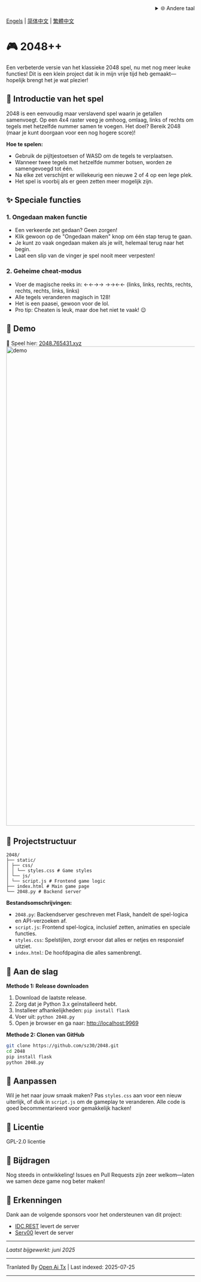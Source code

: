 <div align="right">
  <details>
    <summary >🌐 Andere taal</summary>
    <div>
      <div align="center">
        <a href="https://openaitx.github.io/view.html?user=sz30&project=2048-magic&lang=ja">日本語</a>
        | <a href="https://openaitx.github.io/view.html?user=sz30&project=2048-magic&lang=ko">한국어</a>
        | <a href="https://openaitx.github.io/view.html?user=sz30&project=2048-magic&lang=hi">हिन्दी</a>
        | <a href="https://openaitx.github.io/view.html?user=sz30&project=2048-magic&lang=th">ไทย</a>
        | <a href="https://openaitx.github.io/view.html?user=sz30&project=2048-magic&lang=fr">Français</a>
        | <a href="https://openaitx.github.io/view.html?user=sz30&project=2048-magic&lang=de">Deutsch</a>
        | <a href="https://openaitx.github.io/view.html?user=sz30&project=2048-magic&lang=es">Español</a>
        | <a href="https://openaitx.github.io/view.html?user=sz30&project=2048-magic&lang=it">Itapano</a>
        | <a href="https://openaitx.github.io/view.html?user=sz30&project=2048-magic&lang=ru">Русский</a>
        | <a href="https://openaitx.github.io/view.html?user=sz30&project=2048-magic&lang=pt">Português</a>
        | <a href="https://openaitx.github.io/view.html?user=sz30&project=2048-magic&lang=nl">Nederlands</a>
        | <a href="https://openaitx.github.io/view.html?user=sz30&project=2048-magic&lang=pl">Polski</a>
        | <a href="https://openaitx.github.io/view.html?user=sz30&project=2048-magic&lang=ar">العربية</a>
        | <a href="https://openaitx.github.io/view.html?user=sz30&project=2048-magic&lang=fa">فارسی</a>
        | <a href="https://openaitx.github.io/view.html?user=sz30&project=2048-magic&lang=tr">Türkçe</a>
        | <a href="https://openaitx.github.io/view.html?user=sz30&project=2048-magic&lang=vi">Tiếng Việt</a>
        | <a href="https://openaitx.github.io/view.html?user=sz30&project=2048-magic&lang=id">Bahasa Indonesia</a>
      </div>
    </div>
  </details>
</div>


[Engels](https://raw.githubusercontent.com/sz30/2048--/main/README.md) | [简体中文](https://raw.githubusercontent.com/sz30/2048--/main/README.zh-CN.md) | [繁體中文](https://raw.githubusercontent.com/sz30/2048--/main/README.zh-TW.md)

# 🎮 2048++

Een verbeterde versie van het klassieke 2048 spel, nu met nog meer leuke functies! Dit is een klein project dat ik in mijn vrije tijd heb gemaakt—hopelijk brengt het je wat plezier!

## 🎯 Introductie van het spel

2048 is een eenvoudig maar verslavend spel waarin je getallen samenvoegt. Op een 4x4 raster veeg je omhoog, omlaag, links of rechts om tegels met hetzelfde nummer samen te voegen. Het doel? Bereik 2048 (maar je kunt doorgaan voor een nog hogere score)!

**Hoe te spelen:**
- Gebruik de pijltjestoetsen of WASD om de tegels te verplaatsen.
- Wanneer twee tegels met hetzelfde nummer botsen, worden ze samengevoegd tot één.
- Na elke zet verschijnt er willekeurig een nieuwe 2 of 4 op een lege plek.
- Het spel is voorbij als er geen zetten meer mogelijk zijn.

## ✨ Speciale functies

### 1. Ongedaan maken functie
- Een verkeerde zet gedaan? Geen zorgen!
- Klik gewoon op de "Ongedaan maken" knop om één stap terug te gaan.
- Je kunt zo vaak ongedaan maken als je wilt, helemaal terug naar het begin.
- Laat een slip van de vinger je spel nooit meer verpesten!

### 2. Geheime cheat-modus
- Voer de magische reeks in: ←←→→ →→←← (links, links, rechts, rechts,  rechts, rechts, links, links)
- Alle tegels veranderen magisch in 128!
- Het is een paasei, gewoon voor de lol.
- Pro tip: Cheaten is leuk, maar doe het niet te vaak! 😉

## 🎯 Demo

🎯 Speel hier: [2048.765431.xyz](https://2048.765431.xyz/)
<img width="1279" alt="demo" src="https://github.com/user-attachments/assets/0df2c956-b6d9-4371-a916-f6ac3ae642be" />



## 📁 Projectstructuur
```
2048/
├── static/
│ ├── css/
│ │ └── styles.css # Game styles
│ └── js/
│ └── script.js # Frontend game logic
├── index.html # Main game page
└── 2048.py # Backend server
```
**Bestandsomschrijvingen:**
- `2048.py`: Backendserver geschreven met Flask, handelt de spel-logica en API-verzoeken af.
- `script.js`: Frontend spel-logica, inclusief zetten, animaties en speciale functies.
- `styles.css`: Spelstijlen, zorgt ervoor dat alles er netjes en responsief uitziet.
- `index.html`: De hoofdpagina die alles samenbrengt.

## 🚀 Aan de slag

**Methode 1: Release downloaden**
1. Download de laatste release.
2. Zorg dat je Python 3.x geïnstalleerd hebt.
3. Installeer afhankelijkheden: `pip install flask`
4. Voer uit: `python 2048.py`
5. Open je browser en ga naar: [http://localhost:9969](http://localhost:9969)

**Methode 2: Clonen van GitHub**
```bash
git clone https://github.com/sz30/2048.git
cd 2048
pip install flask
python 2048.py
```

## 🎨 Aanpassen

Wil je het naar jouw smaak maken? Pas `styles.css` aan voor een nieuw uiterlijk, of duik in `script.js` om de gameplay te veranderen. Alle code is goed becommentarieerd voor gemakkelijk hacken!

## 📝 Licentie

GPL-2.0 licentie

## 🤝 Bijdragen

Nog steeds in ontwikkeling! Issues en Pull Requests zijn zeer welkom—laten we samen deze game nog beter maken!


## 🙏 Erkenningen

Dank aan de volgende sponsors voor het ondersteunen van dit project:
- [IDC.REST](https://idc.rest/) levert de server
- [Serv00](https://www.serv00.com/) levert de server

---
_Laatst bijgewerkt: juni 2025_


---

Tranlated By [Open Ai Tx](https://github.com/OpenAiTx/OpenAiTx) | Last indexed: 2025-07-25

---